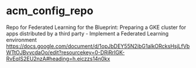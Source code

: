 # acm_config_repo
Repo for Federated Learning for the Blueprint: Preparing a GKE cluster for apps distributed by a third party - Implement a Federated Learning environment
https://docs.google.com/document/d/1opJbDEY55N2ibG1alkORcksHsjLfVbWTtOJBvvcdaOo/edit?resourcekey=0-DRjRrIGK-RvEqIS2EU2nzA#heading=h.eiczzs14n0kx


